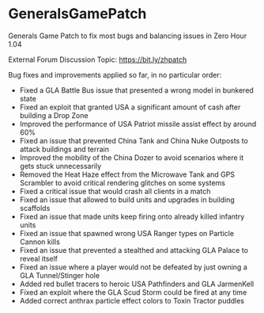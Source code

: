 # GeneralsGamePatch
Generals Game Patch to fix most bugs and balancing issues in Zero Hour 1.04

External Forum Discussion Topic: https://bit.ly/zhpatch

Bug fixes and improvements applied so far, in no particular order:
- Fixed a GLA Battle Bus issue that presented a wrong model in bunkered state
- Fixed an exploit that granted USA a significant amount of cash after building a Drop Zone
- Improved the performance of USA Patriot missile assist effect by around 60%
- Fixed an issue that prevented China Tank and China Nuke Outposts to attack buildings and terrain
- Improved the mobility of the China Dozer to avoid scenarios where it gets stuck unnecessarily
- Removed the Heat Haze effect from the Microwave Tank and GPS Scrambler to avoid critical rendering glitches on some systems
- Fixed a critical issue that would crash all clients in a match
- Fixed an issue that allowed to build units and upgrades in building scaffolds
- Fixed an issue that made units keep firing onto already killed infantry units
- Fixed an issue that spawned wrong USA Ranger types on Particle Cannon kills
- Fixed an issue that prevented a stealthed and attacking GLA Palace to reveal itself
- Fixed an issue where a player would not be defeated by just owning a GLA Tunnel/Stinger hole
- Added red bullet tracers to heroic USA Pathfinders and GLA JarmenKell
- Fixed an exploit where the GLA Scud Storm could be fired at any time
- Added correct anthrax particle effect colors to Toxin Tractor puddles

